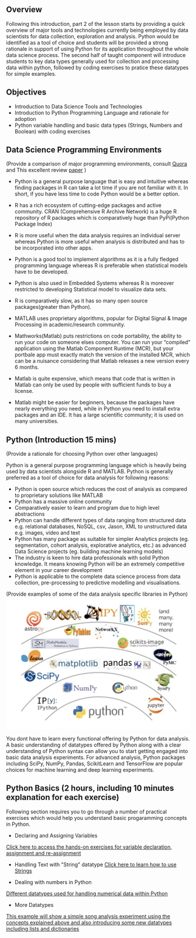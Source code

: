 ## Overview

Following this introduction, part 2 of the lesson starts by providing a quick overview of major tools and technologies currently being employed by data scientists for data collection, exploration and analysis. Python would be identified as a tool of choice and students will be provided a strong rationale in support of using Python for its application throughout the whole data science process. The second half of taught component will introduce students to key data types generally used for collection and processing data within python, followed by coding exercises to pratice these datatypes for simple examples.

## Objectives

* Introduction to Data Science Tools and Technologies
* Introduction to Python Programming Language and rationale for adoption
* Python variable handling and basic data types (Strings, Numbers and Boolean) with coding exercises

## Data Science Programming Environments

(Provide a comparison of major programming environments, consult [Quora](https://www.quora.com/Between-R-MATLAB-and-Python-which-one-is-better-for-artificial-intelligence-data-science-and-research) and This excellent review [paper](https://www.google.com/url?sa=t&rct=j&q=&esrc=s&source=web&cd=2&ved=0ahUKEwior87c-p3bAhUHIsAKHcUiAIwQFggzMAE&url=http%3A%2F%2Fwww.jds-online.com%2Ffile_download%2F612%2F150%25E5%25AE%258C%25E6%2588%2590V.pdf&usg=AOvVaw3Kzd_dYVl66naduCjZr0HR) )

* Python is a general purpose language that is easy and intuitive whereas finding packages in R can take a lot time if you are not familiar with it. In short, if you have less time to code Python would be a better option.

* R has a rich ecosystem of cutting-edge packages and active community. CRAN (Comprehensive R Archive Network) is a huge R repository of R packages which is comparatively huge than PyPi(Python Package Index) 

* R is more useful when the data analysis requires an individual server whereas Python is more useful when analysis is distributed and has to be incorporated into other apps.

* Python is a good tool to implement algorithms as it is a fully fledged programming language whereas R is preferable when statistical models have to be developed.

* Python is also used in Embedded Systems whereas R is moreover restricted to developing Statistical model to visualize data sets.

* R is comparatively slow, as it has so many open source packages(greater than Python).

* MATLAB uses proprietary algorithms, popular for Digital Signal & Image Processing in academic/research community. 

* Mathworks(Matlab) puts restrictions on code portability, the ability to run your code on someone elses computer. You can run your “compiled” application using the Matlab Component Runtime (MCR), but your portbale app must exactly match the version of the installed MCR, which can be a nuisance considering that Matlab releases a new version every 6 months.

* Matlab is quite expensive, which means that code that is written in Matlab can only be used by people with sufficient funds to buy a license.

*  Matlab might be easier for beginners, because the packages have nearly everything you need, while in Python you need to install extra packages and an IDE. It has a large scientific community; it is used on many universities.


## Python (Introduction 15 mins)

(Provide a rationale for choosing Python over other languages) 

Python is a general purpose programming language which is heavily being used by data scientists alongside R and MATLAB. Python is generally preferred as a tool of choice for data analysis for following reasons:

* Python is open source which reduces the cost of analysis as compared to proprietary solutions like MATLAB 
* Python has a massive online community 
* Comparatively easier to learn and program due to high level abstractions
* Python can handle different types of data ranging from structured data  e.g. relational databases, NoSQL, csv, Jason, XML to unstructured data e.g. images, video and text
* Python has many package as suitable for simpler Analytics projects (eg. segmentation, cohort analysis, explorative analytics, etc.) as advanced Data Science projects (eg. building machine learning models)
* The industry is keen to hire data professionals with solid Python knowledge. It means knowing Python will be an extremely competitive element in your career development
* Python is applicable to the complete data science process from data collection, pre-processing to predictive modelling and visualisations. 

(Provide examples of some of the data analysis specific libraries in Python)
![PythonLibs](Python_libs.png)

You dont have to learn every functional offering by Python for data analysis. A basic understanding of datatypes offered by Python along with a clear understanding of Python syntax can allow you to start getting engaged into basic data analysis experiments. For advanced analysis, Python packages including SciPy, NumPy, Pandas, ScikitLearn and TensorFlow are popular choices for machine learning and deep learning experiments. 



## Python Basics (2 hours, including 10 minutes explanation for each exercise)

Following section requires you to go through a number of practical exercises which would help you understand basic progaramming concepts in Python. 

* Declaring and Assigning Variables 

 [Click here to access the hands-on exercises for variable declaration, assignment and re-assignment](https://github.com/learn-co-curriculum/python-variables-readme)
 
* Handling Text with "String" datatype
[
Click here to learn how to use Strings](https://github.com/learn-co-curriculum/python-intro-to-strings)

* Dealing with numbers in Python 

[Different datatypes used for handling numerical data within Python](https://github.com/learn-co-curriculum/python-numbers-and-booleans)

* More Datatypes

[This example will show a simple song analysis experiment using the concepts explained above and also introducing some new datatypes including lists and dictionaries](https://github.com/learn-co-curriculum/instant-datascience)





